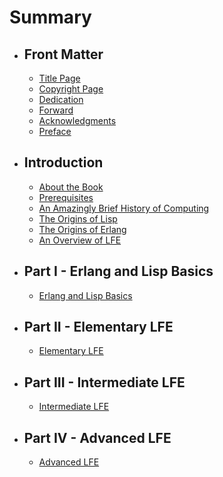 # Summary

* ## Front Matter
  * [Title Page](fm/title-page.md)
  * [Copyright Page](fm/copyright.md)
  * [Dedication](fm/dedication.md)
  * [Forward](fm/forward.md)
  * [Acknowledgments](fm/acknowledgments.md)
  * [Preface](fm/README.md)
* ## Introduction
  * [About the Book](intro/about.md)
  * [Prerequisites](intro/prereq.md)
  * [An Amazingly Brief History of Computing](intro/computing-history.md)
  * [The Origins of Lisp](intro/lisp-history.md)
  * [The Origins of Erlang](intro/erlang-history.md)
  * [An Overview of LFE](intro/lfe-overview.md)
* ## Part I - Erlang and Lisp Basics
  * [Erlang and Lisp Basics](p1/erl-lisp-basics.md)
* ## Part II - Elementary LFE
  * [Elementary LFE](p2/lfe-elemnts.md)
* ## Part III - Intermediate LFE
  * [Intermediate LFE](p3/intermed-lfe.md)
* ## Part IV - Advanced LFE
  * [Advanced LFE](p4/advanced-lfe.md)
